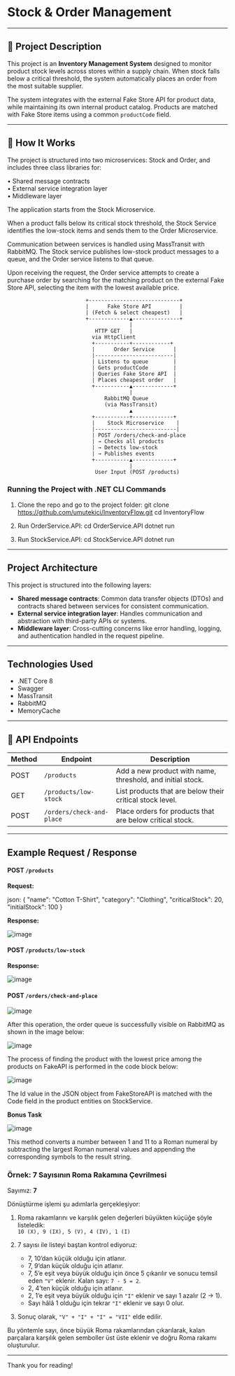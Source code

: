 # Stock & Order Management

---

## 📖 Project Description

This project is an **Inventory Management System** designed to monitor product stock levels across stores within a supply chain. When stock falls below a critical threshold, the system automatically places an order from the most suitable supplier.

The system integrates with the external Fake Store API for product data, while maintaining its own internal product catalog. Products are matched with Fake Store items using a common `productCode` field.

---

## 🚀 How It Works

The project is structured into two microservices: Stock and Order, and includes three class libraries for:

• Shared message contracts  
• External service integration layer  
• Middleware layer 

The application starts from the Stock Microservice.

When a product falls below its critical stock threshold, the Stock Service identifies the low-stock items and sends them to the Order Microservice.

Communication between services is handled using MassTransit with RabbitMQ. The Stock service publishes low-stock product messages to a queue, and the Order service listens to that queue.

Upon receiving the request, the Order service attempts to create a purchase order by searching for the matching product on the external Fake Store API, selecting the item with the lowest available price.


                             +-----------------------------+
                             |      Fake Store API         |
                             | (Fetch & select cheapest)   |
                             +-------------▲---------------+
                                           |
                                HTTP GET   |
                               via HttpClient
                               +-----------+------------+
                               |      Order Service      |
                               |-------------------------|
                               | Listens to queue        |
                               | Gets productCode        |
                               | Queries Fake Store API  |
                               | Places cheapest order   |
                               +-----------▲-------------+
                                           |
                                   RabbitMQ Queue
                                   (via MassTransit)
                                           ▲
                               +-----------+-------------+
                               |    Stock Microservice    |
                               |--------------------------|
                               | POST /orders/check-and-place
                               | → Checks all products
                               | → Detects low-stock
                               | → Publishes events
                               +-----------▲-------------+
                                           |
                                User Input (POST /products)

### Running the Project with .NET CLI Commands

1. Clone the repo and go to the project folder:
   git clone https://github.com/umutekici/InventoryFlow.git
   cd InventoryFlow

2. Run OrderService.API:
   cd OrderService.API
   dotnet run

3. Run StockService.API:
   cd StockService.API
   dotnet run

---

## Project Architecture

This project is structured into the following layers:

- **Shared message contracts**: Common data transfer objects (DTOs) and contracts shared between services for consistent communication.
- **External service integration layer**: Handles communication and abstraction with third-party APIs or systems.
- **Middleware layer**: Cross-cutting concerns like error handling, logging, and authentication handled in the request pipeline.

---

## Technologies Used

- .NET Core 8
- Swagger
- MassTransit
- RabbitMQ
- MemoryCache

---

## 🔧 API Endpoints

| Method | Endpoint                 | Description                                          |
|--------|--------------------------|------------------------------------------------------|
| POST   | `/products`              | Add a new product with name, threshold, and initial stock. |
| GET    | `/products/low-stock`    | List products that are below their critical stock level.    |
| POST   | `/orders/check-and-place`| Place orders for products that are below critical stock.    |

---

## Example Request / Response

#### POST `/products`  

**Request:**

json:
{
  "name": "Cotton T-Shirt",
  "category": "Clothing",
  "criticalStock": 20,
  "initialStock": 100
}

**Response:**

![image](https://github.com/user-attachments/assets/751a4356-e726-4512-b724-07bd4884b706)


#### POST `/products/low-stock`  

**Response:**

![image](https://github.com/user-attachments/assets/60c97b4f-b4ee-4341-bf02-53ecf2414ac7)


#### POST `/orders/check-and-place`  

![image](https://github.com/user-attachments/assets/2ea2fa49-8079-40cf-9346-e219c7ea298b)

After this operation, the order queue is successfully visible on RabbitMQ as shown in the image below:

![image](https://github.com/user-attachments/assets/ece28240-4941-4db2-8728-195ddcdb9f85)


The process of finding the product with the lowest price among the products on FakeAPI is performed in the code block below:

![image](https://github.com/user-attachments/assets/3b23a6ac-fe90-4690-aa5d-1b4a22097e9e)

The Id value in the JSON object from FakeStoreAPI is matched with the Code field in the product entities on StockService.



**Bonus Task**

![image](https://github.com/user-attachments/assets/63cfe2ce-0c87-49e6-8416-56df60f9fcb1)

This method converts a number between 1 and 11 to a Roman numeral by subtracting the largest Roman numeral values and appending the corresponding symbols to the result string.

### Örnek: 7 Sayısının Roma Rakamına Çevrilmesi

Sayımız: **7**

Dönüştürme işlemi şu adımlarla gerçekleşiyor:

1. Roma rakamlarını ve karşılık gelen değerleri büyükten küçüğe şöyle listeledik:  
   `10 (X), 9 (IX), 5 (V), 4 (IV), 1 (I)`

2. 7 sayısı ile listeyi baştan kontrol ediyoruz:

   - 7, 10’dan küçük olduğu için atlanır.  
   - 7, 9’dan küçük olduğu için atlanır.  
   - 7, 5’e eşit veya büyük olduğu için önce 5 çıkarılır ve sonucu temsil eden `"V"` eklenir. Kalan sayı: `7 - 5 = 2`.  
   - 2, 4’ten küçük olduğu için atlanır.  
   - 2, 1’e eşit veya büyük olduğu için `"I"` eklenir ve sayı 1 azalır (2 → 1).  
   - Sayı hâlâ 1 olduğu için tekrar `"I"` eklenir ve sayı 0 olur.

3. Sonuç olarak, `"V" + "I" + "I" = "VII"` elde edilir.

Bu yöntemle sayı, önce büyük Roma rakamlarından çıkarılarak, kalan parçalara karşılık gelen semboller üst üste eklenir ve doğru Roma rakamı oluşturulur.

---

Thank you for reading!

